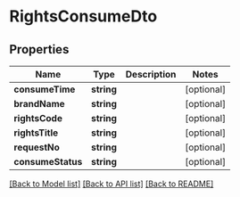 # RightsConsumeDto

## Properties
Name | Type | Description | Notes
------------ | ------------- | ------------- | -------------
**consumeTime** | **string** |  | [optional] 
**brandName** | **string** |  | [optional] 
**rightsCode** | **string** |  | [optional] 
**rightsTitle** | **string** |  | [optional] 
**requestNo** | **string** |  | [optional] 
**consumeStatus** | **string** |  | [optional] 

[[Back to Model list]](../README.md#documentation-for-models) [[Back to API list]](../README.md#documentation-for-api-endpoints) [[Back to README]](../README.md)


